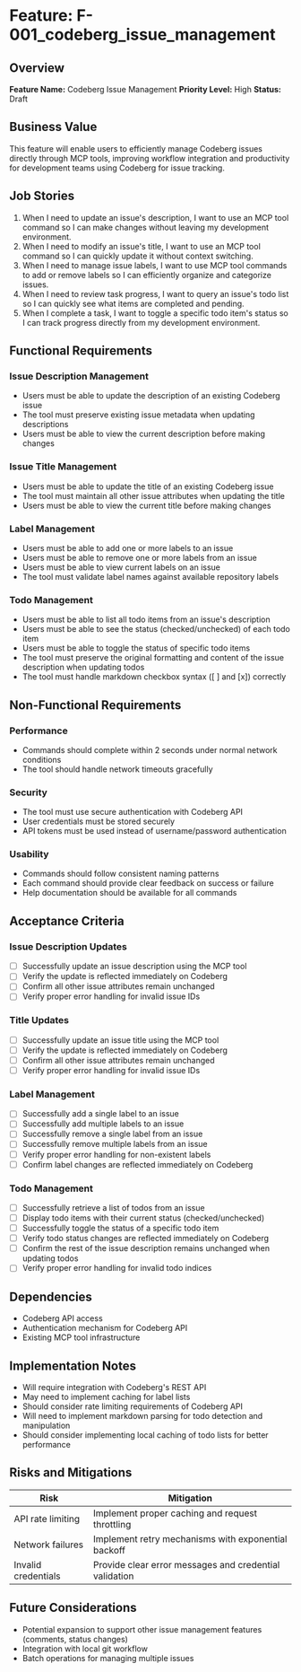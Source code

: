 # Feature: F-001_codeberg_issue_management

## Overview

**Feature Name:** Codeberg Issue Management
**Priority Level:** High
**Status:** Draft

## Business Value

This feature will enable users to efficiently manage Codeberg issues directly through MCP tools, improving workflow integration and productivity for development teams using Codeberg for issue tracking.

## Job Stories

1. When I need to update an issue's description, I want to use an MCP tool command so I can make changes without leaving my development environment.
2. When I need to modify an issue's title, I want to use an MCP tool command so I can quickly update it without context switching.
3. When I need to manage issue labels, I want to use MCP tool commands to add or remove labels so I can efficiently organize and categorize issues.
4. When I need to review task progress, I want to query an issue's todo list so I can quickly see what items are completed and pending.
5. When I complete a task, I want to toggle a specific todo item's status so I can track progress directly from my development environment.

## Functional Requirements

### Issue Description Management

- Users must be able to update the description of an existing Codeberg issue
- The tool must preserve existing issue metadata when updating descriptions
- Users must be able to view the current description before making changes

### Issue Title Management

- Users must be able to update the title of an existing Codeberg issue
- The tool must maintain all other issue attributes when updating the title
- Users must be able to view the current title before making changes

### Label Management

- Users must be able to add one or more labels to an issue
- Users must be able to remove one or more labels from an issue
- Users must be able to view current labels on an issue
- The tool must validate label names against available repository labels

### Todo Management

- Users must be able to list all todo items from an issue's description
- Users must be able to see the status (checked/unchecked) of each todo item
- Users must be able to toggle the status of specific todo items
- The tool must preserve the original formatting and content of the issue description when updating todos
- The tool must handle markdown checkbox syntax ([ ] and [x]) correctly

## Non-Functional Requirements

### Performance

- Commands should complete within 2 seconds under normal network conditions
- The tool should handle network timeouts gracefully

### Security

- The tool must use secure authentication with Codeberg API
- User credentials must be stored securely
- API tokens must be used instead of username/password authentication

### Usability

- Commands should follow consistent naming patterns
- Each command should provide clear feedback on success or failure
- Help documentation should be available for all commands

## Acceptance Criteria

### Issue Description Updates

- [ ] Successfully update an issue description using the MCP tool
- [ ] Verify the update is reflected immediately on Codeberg
- [ ] Confirm all other issue attributes remain unchanged
- [ ] Verify proper error handling for invalid issue IDs

### Title Updates

- [ ] Successfully update an issue title using the MCP tool
- [ ] Verify the update is reflected immediately on Codeberg
- [ ] Confirm all other issue attributes remain unchanged
- [ ] Verify proper error handling for invalid issue IDs

### Label Management

- [ ] Successfully add a single label to an issue
- [ ] Successfully add multiple labels to an issue
- [ ] Successfully remove a single label from an issue
- [ ] Successfully remove multiple labels from an issue
- [ ] Verify proper error handling for non-existent labels
- [ ] Confirm label changes are reflected immediately on Codeberg

### Todo Management

- [ ] Successfully retrieve a list of todos from an issue
- [ ] Display todo items with their current status (checked/unchecked)
- [ ] Successfully toggle the status of a specific todo item
- [ ] Verify todo status changes are reflected immediately on Codeberg
- [ ] Confirm the rest of the issue description remains unchanged when updating todos
- [ ] Verify proper error handling for invalid todo indices

## Dependencies

- Codeberg API access
- Authentication mechanism for Codeberg API
- Existing MCP tool infrastructure

## Implementation Notes

- Will require integration with Codeberg's REST API
- May need to implement caching for label lists
- Should consider rate limiting requirements of Codeberg API
- Will need to implement markdown parsing for todo detection and manipulation
- Should consider implementing local caching of todo lists for better performance

## Risks and Mitigations

| Risk                | Mitigation                                             |
| ------------------- | ------------------------------------------------------ |
| API rate limiting   | Implement proper caching and request throttling        |
| Network failures    | Implement retry mechanisms with exponential backoff    |
| Invalid credentials | Provide clear error messages and credential validation |

## Future Considerations

- Potential expansion to support other issue management features (comments, status changes)
- Integration with local git workflow
- Batch operations for managing multiple issues
